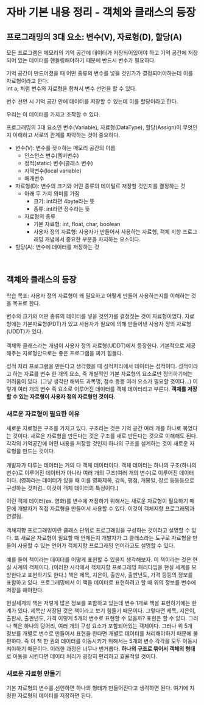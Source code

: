 # 자바 기본 내용 정리 - 객체와 클래스의 등장

## 프로그래밍의 3대 요소: 변수(V), 자료형(D), 할당(A)
모든 프로그램은 메모리의 기억 공간에 데이터가 저장되어있어야 하고 기억 공간에 저장되어 있는 데이터를 핸들링해야하기 때문에 반드시 변수가 필요하다.

기억 공간이 만드어졌을 때 어떤 종류의 변수를 넣을 것인가가 결정되어야하는데 이를 자료형이라고 한다. <br>
int a; 처럼 변수와 자료형을 합쳐서 변수 선언을 할 수 있다.

변수 선언 시 기억 공간 안에 데이터를 저장할 수 있는데 이를 할당이라고 한다.

우리는 이 데이터를 가지고 조작할 수 있다.
<br>

프로그래밍의 3대 요소인 변수(Variable), 자료형(DataType), 할당(Assign)이 무엇인지 이해하고 서로의 관계를 파악하는 것이 중요하다.

* 변수(V): 변수를 젖ㅇ하는 메모리 공간의 이름
    * 인스턴스 변수(멤버변수)
    * 정적(static) 변수(클래스 변수)
    * 지역변수(local variable)
    * 매개변수
* 자료형(D): 변수의 크기와 어떤 종류의 데이털르 저장할 것인지를 결정하는 것
    * 아래 두 가지 의미를 가짐
        * 크기: int라면 4byte라는 뜻
        * 종류: int라면 정수라는 뜻
    * 자료형의 종류
        * 기본 자료형: int, float, char, boolean
        * 사용자 정의 자료형: 사용자가 만들어서 사용하는 자료형, 객체 지향 프로그래밍 개념에서 중요한 부분을 차지하는 요소이다.
* 할당(A): 변수에 데이터를 저장하는 것

<br>

## 객체와 클래스의 등장
학습 목표: 사용자 정의 자료형이 왜 필요하고 어떻게 만들어 사용하는지를 이해하는 것을 목표로 한다.
<br>

변수의 크기와 어떤 종류의 데이터를 넣을 것인가를 결정짓는 것이 자료형이었다.
자료형에는 기본자료형(PDT)가 있고 사용자가 필요에 의해 만들어낸 사용자 정의 자료형(UDDT)가 있다.
<br><br>
객체와 클래스라는 개념이 사용자 정의 자료형(UDDT)에서 등장한다.
기본적으로 제공해주는 자료형만으로는 좋은 프로그램을 짜기 힘들다.

성적 처리 프로그램을 만든다고 생각했을 때 성적처리에서 데이터는 성적이다.
성적이라고 하는 자료를 변수 한 개의 요소, 즉 개별적인 기본 자료형의 요소로만 정의하기에는 어려움이 있다.
(그냥 생각만 해봐도 과목명, 점수 등등 여러 요소가 필요할 것이다...)
이렇게 여러 개의 변수 즉 요소로 이루어진 데이터를 객체 데이터라고 부른다.
**객체를 저장할 수 있는 자료형이 사용자 정의 자료형인 것이다.**
<br>

### 새로운 자료형이 필요한 이유
새로운 자료형은 구조를 가지고 있다.
구조라는 것은 기억 공간 여러 개를 하나로 묶었다는 것이다.
새로운 자료형을 만든다는 것은 구조를 새로 만든다는 것으로 이해해도 된다.
각각의 기억공간에 어떤 내용을 저장할 것인지 하나의 구조를 설계하는 것이 새로운 자료형을 만드는 것이다.
<br><br>
개발자가 다루는 데이터는 거의 다 객체 데이터이다.
객체 데이터는 하나의 구조(하나의 변수)로 이루어진 데이터가 아니라 여러 개의 구조(여러 개의 변수)로 이루어진 데이터이다.
(영화라는 데이터가 있을 때 이를 영화제목, 감독, 평점, 개봉일, 장르 등등등으로 구성하는 것처럼.. 이것이 객체 데이터의 특정이다.)

이런 객체 데이터(ex. 영화)를 변수에 저장하기 위해서는 새로운 자료형이 필요하기 때문에 개발자가 직접 자료형을 만들어서 사용할 수 있다. 이것이 객체지향 프로그래밍과 연결됨.
<br><br>
객체지향 프로그래밍이란 클래스 단위로 프로그래밍을 구성하는 것이라고 설명할 수 있다.
또 새로운 자료형이 필요할 때 언제든지 개발자가 그 클래스라는 도구로 자료형을 만들어 사용할 수 있는 언어가 객체지향 프로그래밍 언어라고도 설명할 수 있다.
<br><br>
예를 들어 책이라는 데이터를 어떻게 표현할 수 있을지 생각해보자.
이 책이라는 것은 현실 시계의 객체이다. (이러한 시각에서 객체지향 프로그래밍 패러다임을 현실 세계를 모방한다고 표현하기도 한다.)
책은 제목, 지은이, 출판사, 출판년도, 가격 등등의 정보를 표함하고 있다.
프로그래밍에서 이 책을 데이터로 표현하려고 할 때 위의 정보를 변수에 저장을 해야한다.
<br>

현실세계의 책은 저렇게 많은 정보를 포함하고 있는데 변수 1개로 책을 표현하기에는 한계가 있다.
제목만 저장된 것은 책이라고 보기 힘들기 때문이다.
그렇다면 제목, 지은이, 출판사, 출판년도, 가격 이렇게 5개의 변수로 표현할 수 있을까?
표현은 할 수 있다.
그러나 책은 하나의 덩어리, 여러 개의 구성 요소가 포함되어있는 객체이다.
그러나 위 5개 정보를 개별로 변수로 만들어서 표현을 한다면 개별로 데이터를 처리해야하기 때문에 불편하다.
즉 이 책 한 권의 데이터를 이동시키기 위해서는 5개의 변수 각각을 모두 이동시켜야하기 때문이다.
이러한 과정은 너무나 번거롭다.
**하나의 구조로 묶어서 객체의 형태**로 이동을 시킨다면 데이터 처리가 굉장히 편리하고 효율적일 것이다.
<br>

### 새로운 자료형 만들기
기본 자료형의 변수를 선언하면 하나의 형태가 만들어진다고 생각하면 된다.
여기에 지정한 자료형의 데이터를 저장하면 된다.
